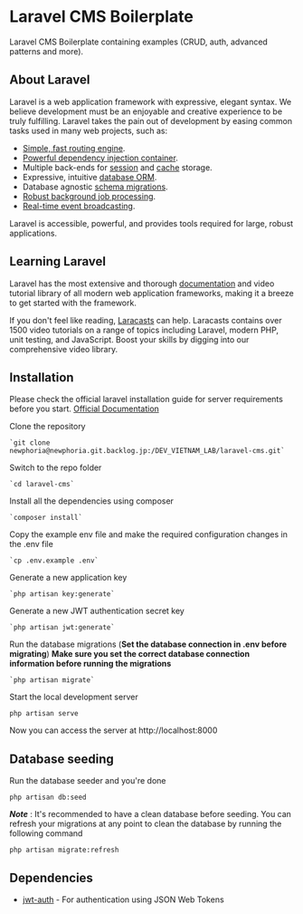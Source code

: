 # Laravel CMS Boilerplate
Laravel CMS Boilerplate containing examples (CRUD, auth, advanced patterns and more).

## About Laravel

Laravel is a web application framework with expressive, elegant syntax. We believe development must be an enjoyable and creative experience to be truly fulfilling. Laravel takes the pain out of development by easing common tasks used in many web projects, such as:

- [Simple, fast routing engine](https://laravel.com/docs/routing).
- [Powerful dependency injection container](https://laravel.com/docs/container).
- Multiple back-ends for [session](https://laravel.com/docs/session) and [cache](https://laravel.com/docs/cache) storage.
- Expressive, intuitive [database ORM](https://laravel.com/docs/eloquent).
- Database agnostic [schema migrations](https://laravel.com/docs/migrations).
- [Robust background job processing](https://laravel.com/docs/queues).
- [Real-time event broadcasting](https://laravel.com/docs/broadcasting).

Laravel is accessible, powerful, and provides tools required for large, robust applications.

## Learning Laravel

Laravel has the most extensive and thorough [documentation](https://laravel.com/docs) and video tutorial library of all modern web application frameworks, making it a breeze to get started with the framework.

If you don't feel like reading, [Laracasts](https://laracasts.com) can help. Laracasts contains over 1500 video tutorials on a range of topics including Laravel, modern PHP, unit testing, and JavaScript. Boost your skills by digging into our comprehensive video library.

## Installation

Please check the official laravel installation guide for server requirements before you start. [Official Documentation](https://laravel.com/docs/7.x/installation)

Clone the repository

    `git clone newphoria@newphoria.git.backlog.jp:/DEV_VIETNAM_LAB/laravel-cms.git`
    
Switch to the repo folder
    
    `cd laravel-cms`
    
Install all the dependencies using composer
    
    `composer install`
    
Copy the example env file and make the required configuration changes in the .env file
    
    `cp .env.example .env`
    
Generate a new application key
    
    `php artisan key:generate`
    
Generate a new JWT authentication secret key
    
    `php artisan jwt:generate`
    
Run the database migrations (**Set the database connection in .env before migrating**)
**Make sure you set the correct database connection information before running the migrations**
    
    `php artisan migrate`
    
    
Start the local development server

    php artisan serve
    
Now you can access the server at http://localhost:8000

## Database seeding

Run the database seeder and you're done

    php artisan db:seed
    
***Note*** : It's recommended to have a clean database before seeding. You can refresh your migrations at any point to clean the database by running the following command
    
    php artisan migrate:refresh
    
 ## Dependencies
 - [jwt-auth](https://github.com/tymondesigns/jwt-auth) - For authentication using JSON Web Tokens

